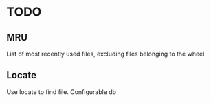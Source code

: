 <!-- vim: set filetype=markdown: -->

# TODO

## MRU

List of most recently used files, excluding files belonging to the wheel

## Locate

Use locate to find file. Configurable db
